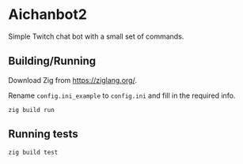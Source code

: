 # Aichanbot2

Simple Twitch chat bot with a small set of commands.

## Building/Running

Download Zig from https://ziglang.org/.

Rename `config.ini_example` to `config.ini` and fill in the required info.

```
zig build run
```

## Running tests

```
zig build test
```
